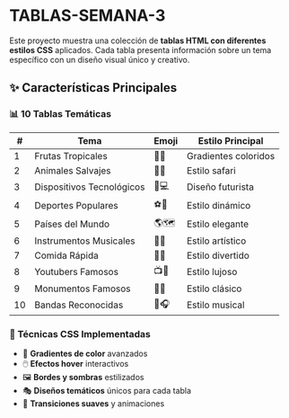 # TABLAS-SEMANA-3

Este proyecto muestra una colección de **tablas HTML con diferentes estilos CSS** aplicados. Cada tabla presenta información sobre un tema específico con un diseño visual único y creativo.

## ✨ Características Principales

### 📊 10 Tablas Temáticas

| #  | Tema                     | Emoji  | Estilo Principal          |
|----|--------------------------|--------|---------------------------|
| 1  | Frutas Tropicales        | 🥭🍍   | Gradientes coloridos      |
| 2  | Animales Salvajes        | 🦁🐘   | Estilo safari             |
| 3  | Dispositivos Tecnológicos| 📱💻   | Diseño futurista          |
| 4  | Deportes Populares       | ⚽🏀   | Estilo dinámico           |
| 5  | Países del Mundo         | 🌎🗺️  | Estilo elegante           |
| 6  | Instrumentos Musicales   | 🎸🎹   | Estilo artístico          |
| 7  | Comida Rápida            | 🍔🍕   | Estilo divertido          |
| 8  | Youtubers Famosos        | 📺🌟   | Estilo lujoso             |
| 9  | Monumentos Famosos       | 🗼🗽   | Estilo clásico            |
| 10 | Bandas Reconocidas       | 🎤🎧   | Estilo musical            |

### 🎨 Técnicas CSS Implementadas

- 🌈 **Gradientes de color** avanzados
- 🖱️ **Efectos hover** interactivos
- 🖼️ **Bordes y sombras** estilizados
- 🎭 **Diseños temáticos** únicos para cada tabla
- 🚀 **Transiciones suaves** y animaciones
